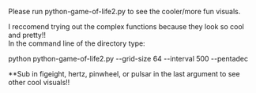Please run python-game-of-life2.py to see the cooler/more fun visuals.



I reccomend trying out the complex functions because they look so cool and pretty!!  
In the command line of the directory type:  

python python-game-of-life2.py --grid-size 64 --interval 500 --pentadec

**Sub in figeight, hertz, pinwheel, or pulsar in the last argument to see other cool visuals!!
